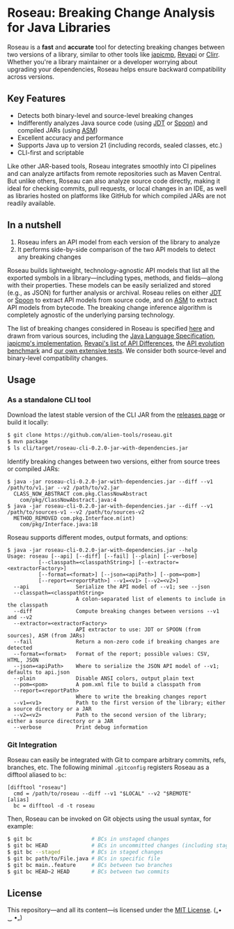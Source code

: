 # Roseau: Breaking Change Analysis for Java Libraries

Roseau is a **fast** and **accurate** tool for detecting breaking changes between two versions of a library, similar to other tools like [japicmp](https://github.com/siom79/japicmp/), [Revapi](https://github.com/revapi/revapi/) or [Clirr](https://github.com/ebourg/clirr).
Whether you're a library maintainer or a developer worrying about upgrading your dependencies, Roseau helps ensure backward compatibility across versions.

## Key Features

  - Detects both binary-level and source-level breaking changes
  - Indifferently analyzes Java source code (using [JDT](https://github.com/eclipse-jdt/eclipse.jdt.core) or [Spoon](https://github.com/INRIA/spoon)) and compiled JARs (using [ASM](https://asm.ow2.io/))
  - Excellent accuracy and performance
  - Supports Java up to version 21 (including records, sealed classes, etc.)
  - CLI-first and scriptable

Like other JAR-based tools, Roseau integrates smoothly into CI pipelines and can analyze artifacts from remote repositories such as Maven Central.
But unlike others, Roseau can also analyze source code directly, making it ideal for checking commits, pull requests, or local changes in an IDE, as well as libraries hosted on platforms like GitHub for which compiled JARs are not readily available.

## In a nutshell

  1. Roseau infers an API model from each version of the library to analyze
  2. It performs side-by-side comparison of the two API models to detect any breaking changes

Roseau builds lightweight, technology-agnostic API models that list all the exported symbols in a library—including types, methods, and fields—along with their properties. These models can be easily serialized and stored (e.g., as JSON) for further analysis or archival.
Roseau relies on either [JDT](https://github.com/eclipse-jdt/eclipse.jdt.core) or [Spoon](https://github.com/INRIA/spoon) to extract API models from source code, and on [ASM](https://asm.ow2.io/) to extract API models from bytecode.
The breaking change inference algorithm is completely agnostic of the underlying parsing technology.

The list of breaking changes considered in Roseau is specified [here](core/src/main/java/io/github/alien/roseau/diff/changes/BreakingChangeKind.java) and drawn from various sources, including the [Java Language Specification](https://docs.oracle.com/javase/specs/), [japicmp's implementation](https://github.com/siom79/japicmp/blob/68425b08dd7835a4e9c0e64c6f6eaf3bd7281069/japicmp/src/main/java/japicmp/model/JApiCompatibilityChange.java), [Revapi's list of API Differences](https://revapi.org/revapi-java/0.28.1/differences.html), the [API evolution benchmark](https://github.com/kjezek/api-evolution-data-corpus) and [our own extensive tests](core/src/test/java/io/github/alien/roseau/diff).
We consider both source-level and binary-level compatibility changes.

## Usage

### As a standalone CLI tool

Download the latest stable version of the CLI JAR from the [releases page](https://github.com/alien-tools/roseau/releases) or build it locally: 

```bash
$ git clone https://github.com/alien-tools/roseau.git
$ mvn package
$ ls cli/target/roseau-cli-0.2.0-jar-with-dependencies.jar 
```

Identify breaking changes between two versions, either from source trees or compiled JARs:

```
$ java -jar roseau-cli-0.2.0-jar-with-dependencies.jar --diff --v1 /path/to/v1.jar --v2 /path/to/v2.jar
  CLASS_NOW_ABSTRACT com.pkg.ClassNowAbstract
    com/pkg/ClassNowAbstract.java:4
$ java -jar roseau-cli-0.2.0-jar-with-dependencies.jar --diff --v1 /path/to/sources-v1 --v2 /path/to/sources-v2
  METHOD_REMOVED com.pkg.Interface.m(int)
    com/pkg/Interface.java:18
```

Roseau supports different modes, output formats, and options:

```
$ java -jar roseau-cli-0.2.0-jar-with-dependencies.jar --help
Usage: roseau [--api] [--diff] [--fail] [--plain] [--verbose]
          [--classpath=<classpathString>] [--extractor=<extractorFactory>]
          [--format=<format>] [--json=<apiPath>] [--pom=<pom>]
          [--report=<reportPath>] --v1=<v1> [--v2=<v2>]
  --api               Serialize the API model of --v1; see --json
  --classpath=<classpathString>
                      A colon-separated list of elements to include in the classpath
  --diff              Compute breaking changes between versions --v1 and --v2
  --extractor=<extractorFactory>
                      API extractor to use: JDT or SPOON (from sources), ASM (from JARs)
  --fail              Return a non-zero code if breaking changes are detected
  --format=<format>   Format of the report; possible values: CSV, HTML, JSON
  --json=<apiPath>    Where to serialize the JSON API model of --v1; defaults to api.json
  --plain             Disable ANSI colors, output plain text
  --pom=<pom>         A pom.xml file to build a classpath from
  --report=<reportPath>
                      Where to write the breaking changes report
  --v1=<v1>           Path to the first version of the library; either a source directory or a JAR
  --v2=<v2>           Path to the second version of the library; either a source directory or a JAR
  --verbose           Print debug information
```

### Git Integration

Roseau can easily be integrated with Git to compare arbitrary commits, refs, branches, etc.
The following minimal `.gitconfig` registers Roseau as a difftool aliased to `bc`:

```
[difftool "roseau"]
  cmd = /path/to/roseau --diff --v1 "$LOCAL" --v2 "$REMOTE"
[alias]
  bc = difftool -d -t roseau
```

Then, Roseau can be invoked on Git objects using the usual syntax, for example:

```bash
$ git bc                   # BCs in unstaged changes
$ git bc HEAD              # BCs in uncommitted changes (including staged ones)
$ git bc --staged          # BCs in staged changes
$ git bc path/to/File.java # BCs in specific file
$ git bc main..feature     # BCs between two branches
$ git bc HEAD~2 HEAD       # BCs between two commits
```

## License
This repository—and all its content—is licensed under the [MIT License](https://choosealicense.com/licenses/mit/).  („• ‿ •„) 
